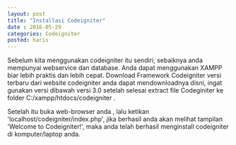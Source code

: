 ```yaml
---
layout: post
title: "Installasi Codeigniter"
date : 2016-05-29
categories: Codeigniter
posted: haris
---
```


Sebelum kita menggunakan codeigniter itu sendiri, sebaiknya anda mempunyai webservice dan database. Anda dapat menggunakan XAMPP biar lebih praktis dan lebih cepat.
Download Framework Codeigniter  versi terbaru  dari  website codeigniter anda dapat mendownloadnya disni, ingat gunakan versi dibawah versi 3.0
setelah selesai extract file Codeginiter ke folder C:/xampp/htdocs/codeigniter .

Setelah itu buka web-browser anda  , lalu ketikan 'localhost/codeigniter/index.php', jika berhasil anda akan melihat tampilan 'Welcome to Codeigniter!', maka anda
telah berhasil menginstall codeigniter di komputer/laptop anda.

